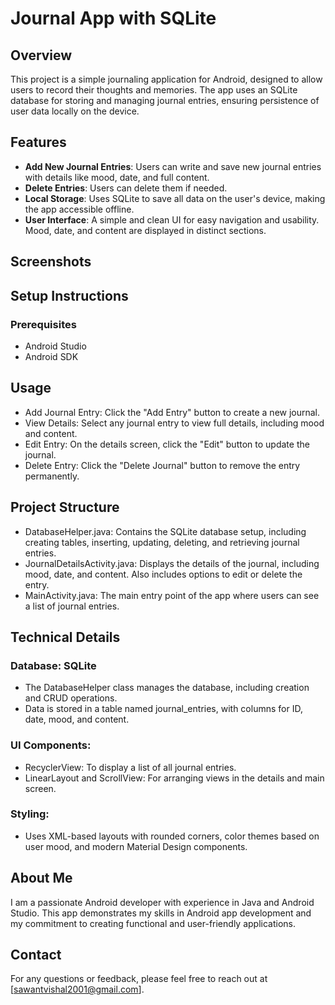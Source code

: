 # Journal App with SQLite

## Overview
This project is a simple journaling application for Android, designed to allow users to record their thoughts and memories. The app uses an SQLite database for storing and managing journal entries, ensuring persistence of user data locally on the device.

## Features
- **Add New Journal Entries**: Users can write and save new journal entries with details like mood, date, and full content.
- **Delete Entries**: Users can delete them if needed.
- **Local Storage**: Uses SQLite to save all data on the user's device, making the app accessible offline.
- **User Interface**: A simple and clean UI for easy navigation and usability. Mood, date, and content are displayed in distinct sections.

## Screenshots

## Setup Instructions

### Prerequisites
- Android Studio
- Android SDK
  
## Usage
- Add Journal Entry: Click the "Add Entry" button to create a new journal.
- View Details: Select any journal entry to view full details, including mood and content.
- Edit Entry: On the details screen, click the "Edit" button to update the journal.
- Delete Entry: Click the "Delete Journal" button to remove the entry permanently.

## Project Structure
- DatabaseHelper.java: Contains the SQLite database setup, including creating tables, inserting, updating, deleting, and retrieving journal entries.
- JournalDetailsActivity.java: Displays the details of the journal, including mood, date, and content. Also includes options to edit or delete the entry.
- MainActivity.java: The main entry point of the app where users can see a list of journal entries.

## Technical Details
### Database: SQLite
- The DatabaseHelper class manages the database, including creation and CRUD operations.
- Data is stored in a table named journal_entries, with columns for ID, date, mood, and content.
### UI Components:
- RecyclerView: To display a list of all journal entries.
- LinearLayout and ScrollView: For arranging views in the details and main screen.
### Styling: 
- Uses XML-based layouts with rounded corners, color themes based on user mood, and modern Material Design components.

## About Me
I am a passionate Android developer with experience in Java and Android Studio. This app demonstrates my skills in Android app development and my commitment to creating functional and user-friendly applications.

## Contact
For any questions or feedback, please feel free to reach out at [sawantvishal2001@gmail.com].  
